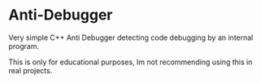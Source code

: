 # Anti-Debugger
Very simple C++ Anti Debugger detecting code debugging by an internal program.

This is only for educational purposes, Im not recommending using this in real projects.


